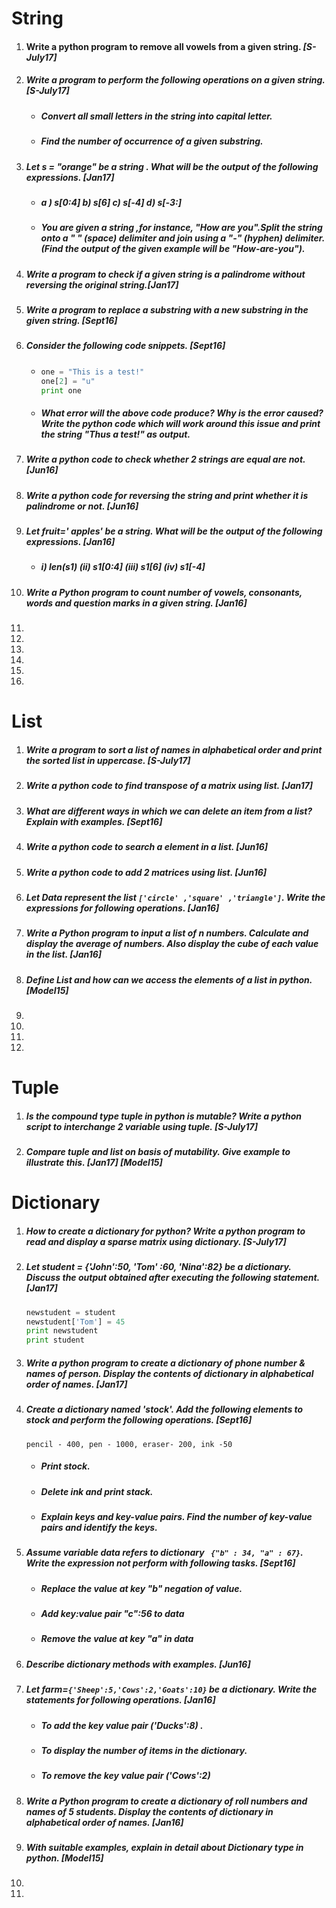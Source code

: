 # String 

1. #### Write  a python program to remove all vowels from a given string. *[S-July17]*

2. ##### Write a program to perform the following operations on a given string. *[S-July17]*

   - ##### Convert all small letters in the string into capital letter.

   - ##### Find the number of occurrence of a given substring.

3. ##### Let s =  "orange" be a string . What will be the output of the following expressions. *[Jan17]*

   - ##### a ) s[0:4] b) s[6] c) s[-4] d) s[-3:]

   - ##### You are given a string ,for instance, "How are you".Split the string onto a  " " (space) delimiter and join using a "-" (hyphen) delimiter. (Find the output of the given example will be "How-are-you").

4. ##### Write a program to check if a given string is a palindrome without reversing the original string.*[Jan17]*

5. ##### Write a program to replace a substring with a new substring in the given string. *[Sept16]*

6. ##### Consider the following code snippets. *[Sept16]*

   - ```python
     one = "This is a test!"
     one[2] = "u"
     print one
     ```

   - ##### What error will the above code produce? Why is the error caused? Write the python code which will work around this issue and print the string "Thus a test!" as output.

7. ##### Write a python code to check whether 2 strings are equal are not. *[Jun16]*

8. ##### Write a python code for reversing the string and print whether it is palindrome or not. *[Jun16]* 

9. ##### Let fruit=' apples' be a string. What will be the output of the following expressions. *[Jan16]*

   - ##### i) len(s1) (ii) s1[0:4] (iii) s1[6] (iv) s1[-4] 

10. ##### Write a Python program to count number of vowels, consonants, words and question marks in a given string. *[Jan16]*

11. 

12. 

13. 

14. 

15. 

16. 



# List

1. ##### Write a program to sort a list of names in alphabetical order and print the sorted list in uppercase. *[S-July17]*

2. ##### Write a python code to find transpose of a matrix using list. *[Jan17]*

3. ##### What are different ways in which we can delete an item from a list? Explain with examples. *[Sept16]*

4. ##### Write a python code to search a element in a list. *[Jun16]*

5. ##### Write a python code to add 2 matrices using list. *[Jun16]*

6. ##### Let Data represent the list ```['circle' ,'square' ,'triangle']```. Write the expressions for following operations. *[Jan16]*

7. ##### Write a Python program to input a list of *n* numbers. Calculate and display the average of numbers. Also display the cube of each value in the list. *[Jan16]*

8. #####  Define List and how can we access the elements of a list in python. *[Model15]*

9. 

10. 

11. 

12. 



# Tuple

1. ##### Is the compound type tuple in python is mutable? Write a python script to interchange 2 variable using tuple. *[S-July17]*

2. ##### Compare tuple and list on basis of mutability. Give example to illustrate this. *[Jan17]* *[Model15]*



# Dictionary

1. ##### How to create a dictionary for python? Write a python program to read and display a sparse matrix using dictionary. *[S-July17]*

2. ##### Let student = {'John':50, 'Tom' :60, 'Nina':82} be a dictionary. Discuss the output obtained after executing the following statement. *[Jan17]*

   ```python
   newstudent = student
   newstudent['Tom'] = 45
   print newstudent
   print student
   ```

3. ##### Write a python program to create a dictionary of phone number & names of person. Display the contents of dictionary in alphabetical order of names. *[Jan17]*

4. ##### Create a dictionary named 'stock'. Add the following elements to stock and perform the following operations. *[Sept16]*
       pencil - 400, pen - 1000, eraser- 200, ink -50

   - ##### Print stock.

   - ##### Delete ink and print stack.

   - ##### Explain keys and key-value pairs. Find the number of key-value pairs and identify the keys. 

5. ##### Assume variable *data* refers to dictionary ``` {"b" : 34, "a" : 67}```. Write the expression not perform with following tasks. *[Sept16]*

   - ##### Replace the value at key "b" negation of value.

   - ##### Add key:value pair "c":56 to *data*

   - ##### Remove the value at key "a" in *data*

6. ##### Describe dictionary methods with examples. *[Jun16]*

7. ##### Let farm=```{'Sheep':5,'Cows':2,'Goats':10}``` be a dictionary. Write the statements for following operations. *[Jan16]*

   - ##### To add the key value pair ('Ducks':8) .

   - ##### To display the number of items in the dictionary.

   - #####  To remove the key value pair ('Cows':2)

8. ##### Write a Python program to create a dictionary of roll numbers and names of 5 students. Display the contents of dictionary in alphabetical order of names. *[Jan16]*

9. ##### With suitable examples, explain in detail about Dictionary type in python. *[Model15]*

10. 

11. 
